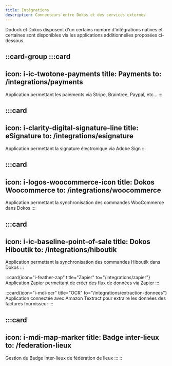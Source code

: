 ```yaml
---
title: Intégrations
description: Connecteurs entre Dokos et des services externes
---
```


Dodock et Dokos disposent d'un certains nombre d'intégrations natives et certaines sont disponibles via les applications additionnelles proposées ci-dessous.

::card-group
  :::card
  ---
  icon: i-ic-twotone-payments
  title: Payments
  to: /integrations/payments
  ---
  Application permettant les paiements via Stripe, Braintree, Paypal, etc...
  :::

  :::card
  ---
  icon: i-clarity-digital-signature-line
  title: eSignature
  to: /integrations/esignature
  ---
  Application permettant la signature électronique via Adobe Sign
  :::

  :::card
  ---
  icon: i-logos-woocommerce-icon
  title: Dokos Woocommerce
  to: /integrations/woocommerce
  ---
  Application permettant la synchronisation des commandes WooCommerce dans Dokos
  :::

  :::card
  ---
  icon: i-ic-baseline-point-of-sale
  title: Dokos Hiboutik
  to: /integrations/hiboutik
  ---
  Application permettant la synchronisation des commandes Hiboutik dans Dokos
  :::

  :::card{icon="i-feather-zap" title="Zapier" to="/integrations/zapier"}
  Application Zapier permettant de créer des flux de données via Zapier
  :::

  :::card{icon="i-mdi-ocr" title="OCR" to="/integrations/extraction-donnees"}
  Application connectée avec Amazon Textract pour extraire les données des factures fournisseur
  :::

  :::card
  ---
  icon: i-mdi-map-marker
  title: Badge inter-lieux
  to: /federation-lieux
  ---
  Gestion du Badge inter-lieux de fédération de lieux
  :::
::
